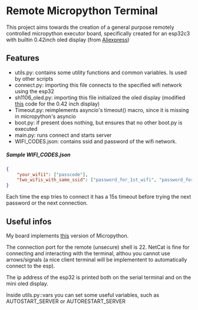 # Remote Micropython Terminal

This project aims towards the creation of a general purpose remotely controlled micropython executor board, specifically created for an esp32c3 with builtin 0.42inch oled display (from [Aliexpress](https://it.aliexpress.com/item/1005007342383107.html?src=google&pdp_npi=4%40dis!EUR!6.47!4.14!!!!!%40!12000040340730534!ppc!!!&snpsid=1&snps=y&snpsid=1&src=google&albch=shopping&acnt=742-864-1166&isdl=y&slnk=&plac=&mtctp=&albbt=Google_7_shopping&aff_platform=google&aff_short_key=_oDeeeiG&gclsrc=aw.ds&&albagn=888888&&ds_e_adid=&ds_e_matchtype=&ds_e_device=c&ds_e_network=x&ds_e_product_group_id=&ds_e_product_id=it1005007342383107&ds_e_product_merchant_id=5551326180&ds_e_product_country=IT&ds_e_product_language=it&ds_e_product_channel=online&ds_e_product_store_id=&ds_url_v=2&albcp=22441091640&albag=&isSmbAutoCall=false&needSmbHouyi=false&gad_source=1&gad_campaignid=22450993135&gclid=CjwKCAjwv5zEBhBwEiwAOg2YKDLxnmY581rvDMNVz_C3dFVNBQv1Nhfd7prghdYw7ixD5LKuqIX_YRoCqQ4QAvD_BwE))

## Features
- utils.py: contains some utility functions and common variables. Is used by other scripts
- connect.py: importing this file connects to the specified wifi network using the esp32
- sh1106_oled.py: importing this file initialized the oled display (modified [this](https://github.com/robert-hh/SH1106/blob/master/sh1106.py) code for the 0.42 inch display)
- Timeout.py: reimplements asyncio's timeout() macro, since it is missing in micropython's asyncio
- boot.py: if present does nothing, but ensures that no other boot.py is executed
- main.py: runs connect and starts server
- WIFI_CODES.json: contains ssid and password of the wifi network.

##### Sample WIFI_CODES.json
```json
{
	"your_wifi1": ["passcode"],
	"two_wifis_with_same_ssid": ["password_for_1st_wifi", "password_for_2nd_wifi"]
}
```
Each time the esp tries to connect it has a 15s timeout before trying the next password or the next connection.

## Useful infos
My board implements [this](https://micropython.org/download/ESP32_GENERIC_C3/) version of Micropython.

The connection port for the remote (unsecure) shell is 22. NetCat is fine for connecting and interacting with the terminal, althou you cannot use arrows/signals (a nice client terminal will be implementent to automatically connect to the esp).

The ip address of the esp32 is printed both on the serial terminal and on the mini oled display.

Inside utils.py::vars you can set some useful variables, such as AUTOSTART_SERVER or AUTORESTART_SERVER

